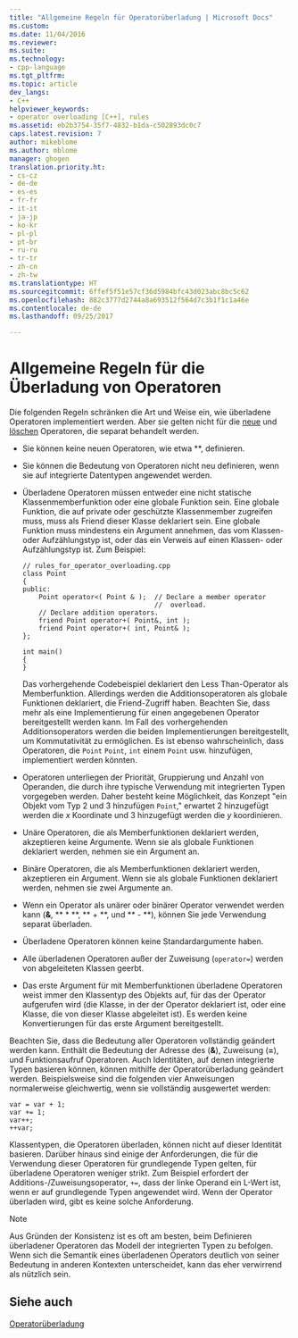```yaml
---
title: "Allgemeine Regeln für Operatorüberladung | Microsoft Docs"
ms.custom: 
ms.date: 11/04/2016
ms.reviewer: 
ms.suite: 
ms.technology:
- cpp-language
ms.tgt_pltfrm: 
ms.topic: article
dev_langs:
- C++
helpviewer_keywords:
- operator overloading [C++], rules
ms.assetid: eb2b3754-35f7-4832-b1da-c502893dc0c7
caps.latest.revision: 7
author: mikeblome
ms.author: mblome
manager: ghogen
translation.priority.ht:
- cs-cz
- de-de
- es-es
- fr-fr
- it-it
- ja-jp
- ko-kr
- pl-pl
- pt-br
- ru-ru
- tr-tr
- zh-cn
- zh-tw
ms.translationtype: HT
ms.sourcegitcommit: 6ffef5f51e57cf36d5984bfc43d023abc8bc5c62
ms.openlocfilehash: 882c3777d2744a8a693512f564d7c3b1f1c1a46e
ms.contentlocale: de-de
ms.lasthandoff: 09/25/2017

---
```

# <a name="general-rules-for-operator-overloading"></a>Allgemeine Regeln für die Überladung von Operatoren
Die folgenden Regeln schränken die Art und Weise ein, wie überladene Operatoren implementiert werden. Aber sie gelten nicht für die [neue](../cpp/new-operator-cpp.md) und [löschen](../cpp/delete-operator-cpp.md) Operatoren, die separat behandelt werden.  
  
-   Sie können keine neuen Operatoren, wie etwa **, definieren.  
  
-   Sie können die Bedeutung von Operatoren nicht neu definieren, wenn sie auf integrierte Datentypen angewendet werden.  
  
-   Überladene Operatoren müssen entweder eine nicht statische Klassenmemberfunktion oder eine globale Funktion sein. Eine globale Funktion, die auf private oder geschützte Klassenmember zugreifen muss, muss als Friend dieser Klasse deklariert sein. Eine globale Funktion muss mindestens ein Argument annehmen, das vom Klassen- oder Aufzählungstyp ist, oder das ein Verweis auf einen Klassen- oder Aufzählungstyp ist. Zum Beispiel:  
  
    ```  
    // rules_for_operator_overloading.cpp  
    class Point  
    {  
    public:  
        Point operator<( Point & );  // Declare a member operator   
                                     //  overload.  
        // Declare addition operators.  
        friend Point operator+( Point&, int );  
        friend Point operator+( int, Point& );  
    };  
  
    int main()  
    {  
    }  
    ```  
  
     Das vorhergehende Codebeispiel deklariert den Less Than-Operator als Memberfunktion. Allerdings werden die Additionsoperatoren als globale Funktionen deklariert, die Friend-Zugriff haben. Beachten Sie, dass mehr als eine Implementierung für einen angegebenen Operator bereitgestellt werden kann. Im Fall des vorhergehenden Additionsoperators werden die beiden Implementierungen bereitgestellt, um Kommutativität zu ermöglichen. Es ist ebenso wahrscheinlich, dass Operatoren, die `Point` `Point`, `int` einem `Point` usw. hinzufügen, implementiert werden könnten.  
  
-   Operatoren unterliegen der Priorität, Gruppierung und Anzahl von Operanden, die durch ihre typische Verwendung mit integrierten Typen vorgegeben werden. Daher besteht keine Möglichkeit, das Konzept "ein Objekt vom Typ 2 und 3 hinzufügen `Point`," erwartet 2 hinzugefügt werden die *x* Koordinate und 3 hinzugefügt werden die *y* koordinieren.  
  
-   Unäre Operatoren, die als Memberfunktionen deklariert werden, akzeptieren keine Argumente. Wenn sie als globale Funktionen deklariert werden, nehmen sie ein Argument an.  
  
-   Binäre Operatoren, die als Memberfunktionen deklariert werden, akzeptieren ein Argument. Wenn sie als globale Funktionen deklariert werden, nehmen sie zwei Argumente an.  
  
-   Wenn ein Operator als unärer oder binärer Operator verwendet werden kann (**&**, ** \* **, ** + **, und ** - **), können Sie jede Verwendung separat überladen.  
  
-   Überladene Operatoren können keine Standardargumente haben.  
  
-   Alle überladenen Operatoren außer der Zuweisung (`operator=`) werden von abgeleiteten Klassen geerbt.  
  
-   Das erste Argument für mit Memberfunktionen überladene Operatoren weist immer den Klassentyp des Objekts auf, für das der Operator aufgerufen wird (die Klasse, in der der Operator deklariert ist, oder eine Klasse, die von dieser Klasse abgeleitet ist). Es werden keine Konvertierungen für das erste Argument bereitgestellt.  
  
 Beachten Sie, dass die Bedeutung aller Operatoren vollständig geändert werden kann. Enthält die Bedeutung der Adresse des (**&**), Zuweisung (**=**), und Funktionsaufruf Operatoren. Auch Identitäten, auf denen integrierte Typen basieren können, können mithilfe der Operatorüberladung geändert werden. Beispielsweise sind die folgenden vier Anweisungen normalerweise gleichwertig, wenn sie vollständig ausgewertet werden:  
  
```  
var = var + 1;  
var += 1;  
var++;  
++var;  
```  
  
 Klassentypen, die Operatoren überladen, können nicht auf dieser Identität basieren. Darüber hinaus sind einige der Anforderungen, die für die Verwendung dieser Operatoren für grundlegende Typen gelten, für überladene Operatoren weniger strikt. Zum Beispiel erfordert der Additions-/Zuweisungsoperator, `+=`, dass der linke Operand ein L-Wert ist, wenn er auf grundlegende Typen angewendet wird. Wenn der Operator überladen wird, gibt es keine solche Anforderung.  
  
> [!NOTE]
>  Aus Gründen der Konsistenz ist es oft am besten, beim Definieren überladener Operatoren das Modell der integrierten Typen zu befolgen. Wenn sich die Semantik eines überladenen Operators deutlich von seiner Bedeutung in anderen Kontexten unterscheidet, kann das eher verwirrend als nützlich sein.  
  
## <a name="see-also"></a>Siehe auch  
 [Operatorüberladung](../cpp/operator-overloading.md)
